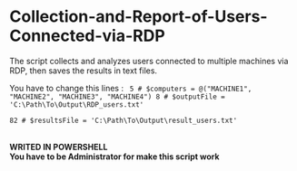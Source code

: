 # Collection-and-Report-of-Users-Connected-via-RDP

The script collects and analyzes users connected to multiple machines via RDP, then saves the results in text files.


You have to change this lines :
<code>
5  # $computers = @("MACHINE1", "MACHINE2", "MACHINE3", "MACHINE4")
8  # $outputFile = 'C:\Path\To\Output\RDP_users.txt'               
82 # $resultsFile = 'C:\Path\To\Output\result_users.txt'           
</code>
<BR>
<B> WRITED IN POWERSHELL</B><BR>
<B>You have to be Administrator for make this script work </B>
